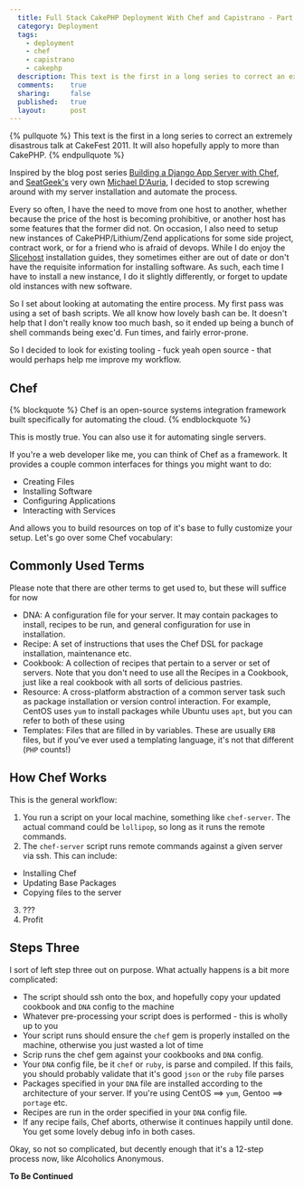 ```yaml
---
  title: Full Stack CakePHP Deployment With Chef and Capistrano - Part 1
  category: Deployment
  tags:
    - deployment
    - chef
    - capistrano
    - cakephp
  description: This text is the first in a long series to correct an extremely disastrous talk at CakeFest 2011. It will also hopefully apply to more than CakePHP.
  comments:    true
  sharing:     false
  published:   true
  layout:      post
---
```


{% pullquote %}
This text is the first in a long series to correct an extremely disastrous talk at CakeFest 2011. It will also hopefully apply to more than CakePHP.
{% endpullquote %}

Inspired by the blog post series [Building a Django App Server with Chef](http://ericholscher.com/blog/2010/nov/8/building-django-app-server-chef/), and [SeatGeek's](http://seatgeek.com) very own [Michael D'Auria](http://mindsifter.com/), I decided to stop screwing around with my server installation and automate the process.

Every so often, I have the need to move from one host to another, whether because the price of the host is becoming prohibitive, or another host has some features that the former did not. On occasion, I also need to setup new instances of CakePHP/Lithium/Zend applications for some side project, contract work, or for a friend who is afraid of devops. While I do enjoy the [Slicehost](http://articles.slicehost.com) installation guides, they sometimes either are out of date or don't have the requisite information for installing software. As such, each time I have to install a new instance, I do it slightly differently, or forget to update old instances with new software.

So I set about looking at automating the entire process. My first pass was using a set of bash scripts. We all know how lovely bash can be. It doesn't help that I don't really know too much bash, so it ended up being a bunch of shell commands being exec'd. Fun times, and fairly error-prone.

So I decided to look for existing tooling - fuck yeah open source - that would perhaps help me improve my workflow.

## Chef

{% blockquote %}
Chef is an open-source systems integration framework built specifically for automating the cloud.
{% endblockquote %}

This is mostly true. You can also use it for automating single servers.

If you're a web developer like me, you can think of Chef as a framework. It provides a couple common interfaces for things you might want to do:

- Creating Files
- Installing Software
- Configuring Applications
- Interacting with Services

And allows you to build resources on top of it's base to fully customize your setup. Let's go over some Chef vocabulary:

## Commonly Used Terms

Please note that there are other terms to get used to, but these will suffice for now

- DNA: A configuration file for your server. It may contain packages to install, recipes to be run, and general configuration for use in installation.
- Recipe: A set of instructions that uses the Chef DSL for package installation, maintenance etc.
- Cookbook: A collection of recipes that pertain to a server or set of servers. Note that you don't need to use all the Recipes in a Cookbook, just like a real cookbook with all sorts of delicious pastries.
- Resource: A cross-platform abstraction of a common server task such as package installation or version control interaction. For example, CentOS uses `yum` to install packages while Ubuntu uses `apt`, but you can refer to both of these using
- Templates: Files that are filled in by variables. These are usually `ERB` files, but if you've ever used a templating language, it's not that different (`PHP` counts!)

## How Chef Works

This is the general workflow:

1. You run a script on your local machine, something like `chef-server`. The actual command could be `lollipop`, so long as it runs the remote commands.
2. The `chef-server` script runs remote commands against a given server via ssh. This can include:
  - Installing Chef
  - Updating Base Packages
  - Copying files to the server
3. ???
4. Profit

## Steps Three

I sort of left step three out on purpose. What actually happens is a bit more complicated:

* The script should ssh onto the box, and hopefully copy your updated cookbook and `DNA` config to the machine
* Whatever pre-processing your script does is performed - this is wholly up to you
* Your script runs should ensure the `chef` gem is properly installed on the machine, otherwise you just wasted a lot of time
* Scrip runs the chef gem against your cookbooks and `DNA` config.
* Your `DNA` config file, be it `chef` or `ruby`, is parse and compiled. If this fails, you should probably validate that it's good `json` or the `ruby` file parses
* Packages specified in your `DNA` file are installed according to the architecture of your server. If you're using CentOS ==> `yum`, Gentoo ==> `portage` etc.
* Recipes are run in the order specified in your `DNA` config file.
* If any recipe fails, Chef aborts, otherwise it continues happily until done. You get some lovely debug info in both cases.

Okay, so not so complicated, but decently enough that it's a 12-step process now, like Alcoholics Anonymous.

**To Be Continued**
